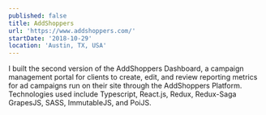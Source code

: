 ```yaml
---
published: false
title: AddShoppers
url: 'https://www.addshoppers.com/'
startDate: '2018-10-29'
location: 'Austin, TX, USA'
---
```

I built the second version of the AddShoppers Dashboard, a campaign management portal for clients to create, edit, and review reporting metrics for ad campaigns run on their site through the AddShoppers Platform. Technologies used include Typescript, React.js, Redux, Redux-Saga GrapesJS, SASS, ImmutableJS, and PoiJS.
